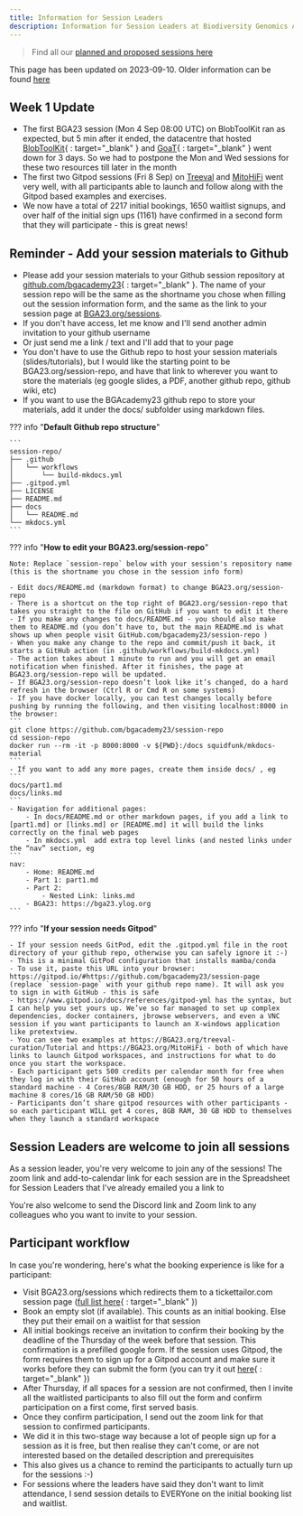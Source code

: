 ```yaml
---
title: Information for Session Leaders
description: Information for Session Leaders at Biodiversity Genomics Academy 2023
---
```


> Find all our [planned and proposed sessions here](sessions.md)

This page has been updated on 2023-09-10. Older information can be found [here](session-leaders-20230909.md) 

## Week 1 Update

- The first BGA23 session (Mon 4 Sep 08:00 UTC) on BlobToolKit ran as expected, but 5 min after it ended, the datacentre that hosted [BlobToolKit](https://blobtoolkit.genomehubs.org){ : target="_blank" } and [GoaT](https://goat.genomehubs.org){ : target="_blank" } went down for 3 days. So we had to postpone the Mon and Wed sessions for these two resources till later in the month
- The first two Gitpod sessions (Fri 8 Sep) on [Treeval](https://BGA23.org/treeval-curation) and [MitoHiFi](https://BGA23.org/MitoHiFi) went very well, with all participants able to launch and follow along with the Gitpod based examples and exercises.
- We now have a total of 2217 initial bookings, 1650 waitlist signups, and over half of the initial sign ups (1161) have confirmed in a second form that they will participate - this is great news!

## Reminder - Add your session materials to Github

- Please add your session materials to your Github session repository at [github.com/bgacademy23](https://github.com/orgs/BGAcademy23/repositories){ : target="_blank" }. The name of your session repo will be the same as the shortname you chose when filling out the session information form, and the same as the link to your session page at [BGA23.org/sessions](sessions.md).
- If you don't have access, let me know and I'll send another admin invitation to your github username
- Or just send me a link / text and I'll add that to your page
- You don't have to use the Github repo to host your session materials (slides/tutorials), but I would like the starting point to be BGA23.org/session-repo, and have that link to wherever you want to store the materials (eg google slides, a PDF, another github repo, github wiki, etc)
- If you want to use the BGAcademy23 github repo to store your materials, add it under the docs/ subfolder using markdown files.

??? info "**Default Github repo structure**"

    ```
    session-repo/
    ├── .github
    │   └── workflows
    │       └── build-mkdocs.yml
    ├── .gitpod.yml
    ├── LICENSE
    ├── README.md
    ├── docs
    │   └── README.md
    └── mkdocs.yml
    ```

??? info "**How to edit your BGA23.org/session-repo**"

    Note: Replace `session-repo` below with your session's repository name (this is the shortname you chose in the session info form)

    - Edit docs/README.md (markdown format) to change BGA23.org/session-repo
    - There is a shortcut on the top right of BGA23.org/session-repo that takes you straight to the file on GitHub if you want to edit it there
    - If you make any changes to docs/README.md - you should also make them to README.md (you don’t have to, but the main README.md is what shows up when people visit GitHub.com/bgacademy23/session-repo )
    - When you make any change to the repo and commit/push it back, it starts a GitHub action (in .github/workflows/build-mkdocs.yml)
    - The action takes about 1 minute to run and you will get an email notification when finished. After it finishes, the page at BGA23.org/session-repo will be updated.
    - If BGA23.org/session-repo doesn’t look like it’s changed, do a hard refresh in the browser (Ctrl R or Cmd R on some systems)
    - If you have docker locally, you can test changes locally before pushing by running the following, and then visiting localhost:8000 in the browser:
    ```
    git clone https://github.com/bgacademy23/session-repo
    cd session-repo
    docker run --rm -it -p 8000:8000 -v ${PWD}:/docs squidfunk/mkdocs-material
    ```
    - If you want to add any more pages, create them inside docs/ , eg
    ```
    docs/part1.md
    docs/links.md
    ```
    - Navigation for additional pages:
        - In docs/README.md or other markdown pages, if you add a link to [part1.md] or [links.md] or [README.md] it will build the links correctly on the final web pages
        - In mkdocs.yml  add extra top level links (and nested links under the “nav” section, eg
    ```
    nav:
        - Home: README.md
        - Part 1: part1.md
        - Part 2:
            - Nested Link: links.md
        - BGA23: https://bga23.ylog.org
    ```

??? info "**If your session needs Gitpod**"

    - If your session needs GitPod, edit the .gitpod.yml file in the root directory of your github repo, otherwise you can safely ignore it :-)
    - This is a minimal GitPod configuration that installs mamba/conda
    - To use it, paste this URL into your browser: https://gitpod.io/#https://github.com/bgacademy23/session-page (replace `session-page` with your github repo name). It will ask you to sign in with GitHub - this is safe
    - https://www.gitpod.io/docs/references/gitpod-yml has the syntax, but I can help you set yours up. We’ve so far managed to set up complex dependencies, docker containers, jbrowse webservers, and even a VNC session if you want participants to launch an X-windows application like pretextview.
    - You can see two examples at https://BGA23.org/treeval-curation/Tutorial and https://BGA23.org/MitoHiFi - both of which have links to launch Gitpod workspaces, and instructions for what to do once you start the workspace.
    - Each participant gets 500 credits per calendar month for free when they log in with their GitHub account (enough for 50 hours of a standard machine - 4 Cores/8GB RAM/30 GB HDD, or 25 hours of a large machine 8 cores/16 GB RAM/50 GB HDD)
    - Participants don’t share gitpod resources with other participants - so each participant WILL get 4 cores, 8GB RAM, 30 GB HDD to themselves when they launch a standard workspace

## Session Leaders are welcome to join all sessions

As a session leader, you're very welcome to join any of the sessions! The zoom link and add-to-calendar link for each session are in the Spreadsheet for Session Leaders that I've already emailed you a link to

You're also welcome to send the Discord link and Zoom link to any colleagues who you want to invite to your session.

## Participant workflow

In case you're wondering, here's what the booking experience is like for a participant:

- Visit BGA23.org/sessions which redirects them to a tickettailor.com session page ([full list here](https://buytickets.at/bga23){ : target="_blank" })
- Book an empty slot (if available). This counts as an initial booking. Else they put their email on a waitlist for that session
- All initial bookings receive an invitation to confirm their booking by the deadline of the Thursday of the week before that session. This confirmation is a prefilled google form. If the session uses Gitpod, the form requires them to sign up for a Gitpod account and make sure it works before they can submit the form (you can try it out [here](https://docs.google.com/forms/d/e/1FAIpQLSeSoJ0mNImSBvg1mmtnaluQ_iRzCTnGJZV_GdZHxjIlFM9EPg/viewform?usp=pp_url&entry.873730893=Sujai+Kumar&entry.2000806590=sujaikumar@gmail.com&entry.115230335=Fri+15+Sep,+09:00+-+Genome+profiling+using+GenomeScope+-+https://BGA23.org/genomescope+-+GITPOD&entry.1835238055=Yes+I+want+to+attend+the+session){ : target="_blank" })
- After Thursday, if all spaces for a session are not confirmed, then I invite all the waitlisted participants to also fill out the form and confirm participation on a first come, first served basis.
- Once they confirm participation, I send out the zoom link for that session to confirmed participants.
- We did it in this two-stage way because a lot of people sign up for a session as it is free, but then realise they can't come, or are not interested based on the detailed description and prerequisites
- This also gives us a chance to remind the participants to actually turn up for the sessions :-)
- For sessions where the leaders have said they don't want to limit attendance, I send session details to EVERYone on the initial booking list and waitlist.